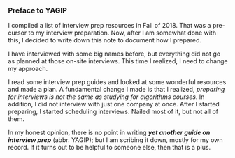 ### Preface to  YAGIP

I compiled a list of interview prep resources in Fall of 2018. That was a pre-cursor
to my interview preparation. Now, after I am somewhat done with this, I decided 
to write down this note to document how I prepared.

I have interviewed with some big names before, but everything  did not go as 
planned at those on-site interviews. This time I realized, I need to change my 
approach. 

I read some interview prep guides and looked at some wonderful  resources and made 
a plan. A fundamental change I made is that I realized, *preparing for interviews
is not the same as studying for algorithms courses*. In addition, I did not interview
with just one company at once. After I started preparing, I started scheduling interviews.
Nailed most of it, but not all of them. 

In my honest opinion, there is no point in writing 
_**yet another guide on interview prep**_ (abbr. YAGIP); 
but I am  scribing it down, mostly for my own record. If it turns out to be 
helpful to someone else, then that is a plus.